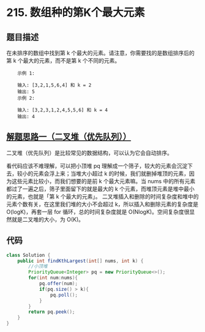 # 215. 数组种的第K个最大元素

## 题目描述
在未排序的数组中找到第 k 个最大的元素。请注意，你需要找的是数组排序后的第 k 个最大的元素，而不是第 k 个不同的元素。

        示例 1:

        输入: [3,2,1,5,6,4] 和 k = 2
        输出: 5
        示例 2:

        输入: [3,2,3,1,2,4,5,5,6] 和 k = 4
        输出: 4


## [解题思路一（二叉堆（优先队列））](https://labuladong.gitbook.io/algo/suan-fa-si-wei-xi-lie/qi-ta-suan-fa-ji-qiao/kuai-su-xuan-ze)
二叉堆（优先队列）是比较常见的数据结构，可以认为它会自动排序。

看代码应该不难理解，可以把小顶堆 pq 理解成一个筛子，较大的元素会沉淀下去，较小的元素会浮上来；当堆大小超过 k 的时候，我们就删掉堆顶的元素，因为这些元素比较小，而我们想要的是前 k 个最大元素嘛。当 nums 中的所有元素都过了一遍之后，筛子里面留下的就是最大的 k 个元素，而堆顶元素是堆中最小的元素，也就是「第 k 个最大的元素」。
二叉堆插入和删除的时间复杂度和堆中的元素个数有关，在这里我们堆的大小不会超过 k，所以插入和删除元素的复杂度是 O(logK)，再套一层 for 循环，总的时间复杂度就是 O(NlogK)。空间复杂度很显然就是二叉堆的大小，为 O(K)。


## 代码
```java
class Solution {
    public int findKthLargest(int[] nums, int k) {
        //小顶堆
        PriorityQueue<Integer> pq = new PriorityQueue<>();
        for(int num:nums){
            pq.offer(num);
            if(pq.size() > k){
                pq.poll();
            }
        }
        return pq.peek();
    }
}
```
